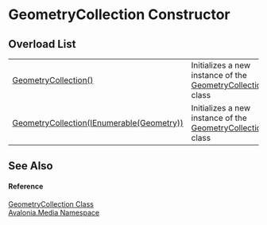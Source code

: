# GeometryCollection Constructor


## Overload List
<table>
<tr>
<td><a href="M_Avalonia_Media_GeometryCollection__ctor">GeometryCollection()</a></td>
<td>Initializes a new instance of the <a href="T_Avalonia_Media_GeometryCollection">GeometryCollection</a> class</td>
</tr>
<tr>
<td><a href="M_Avalonia_Media_GeometryCollection__ctor_1">GeometryCollection(IEnumerable(Geometry))</a></td>
<td>Initializes a new instance of the <a href="T_Avalonia_Media_GeometryCollection">GeometryCollection</a> class</td>
</tr>
</table>

## See Also


#### Reference
<a href="T_Avalonia_Media_GeometryCollection">GeometryCollection Class</a>  
<a href="N_Avalonia_Media">Avalonia.Media Namespace</a>  

